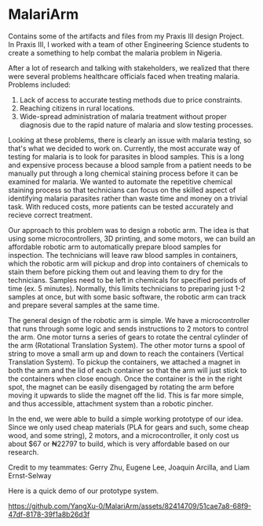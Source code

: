 # MalariArm
Contains some of the artifacts and files from my Praxis III design Project. <br />
In Praxis III, I worked with a team of other Engineering Science students to create a something to help combat the malaria problem in Nigeria. 

After a lot of research and talking with stakeholders, we realized that there were several problems healthcare officials faced when treating malaria. Problems included:
1. Lack of access to accurate testing methods due to price constraints.
2. Reaching citizens in rural locations.
3. Wide-spread administration of malaria treatment without proper diagnosis due to the rapid nature of malaria and slow testing processes. 

Looking at these problems, there is clearly an issue with malaria testing, so that's what we decided to work on. Currently, the most accurate way of testing for malaria is to look for parasites in blood samples. This is a long and expensive process because a blood sample from a patient needs to be manually put through a long chemical staining process before it can be examined for malaria. We wanted to automate the repetitive chemical staining process so that technicians can focus on the skilled aspect of identifying malaria parasites rather than waste time and money on a trivial task. With reduced costs, more patients can be tested accurately and recieve correct treatment. 

Our approach to this problem was to design a robotic arm. The idea is that using some microcontrollers, 3D printing, and some motors, we can build an affordable robotic arm to automatically prepare blood samples for inspection. The technicians will leave raw blood samples in containers, which the robotic arm will pickup and drop into containers of chemicals to stain them before picking them out and leaving them to dry for the technicians. Samples need to be left in chemicals for specified periods of time (ex. 5 minutes). Normally, this limits technicians to preparing just 1-2 samples at once, but with some basic software, the robotic arm can track and prepare several samples at the same time.

The general design of the robotic arm is simple. We have a microcontroller that runs through some logic and sends instructions to 2 motors to control the arm. One motor turns a series of gears to rotate the central cylinder of the arm (Rotational Translation System). The other motor turns a spool of string to move a small arm up and down to reach the containers (Vertical Translation System). To pickup the containers, we attached a magnet in both the arm and the lid of each container so that the arm will just stick to the containers when close enough. Once the container is the in the right spot, the magnet can be easily disengaged by rotating the arm before moving it upwards to slide the magnet off the lid. This is far more simple, and thus accessible, attachment system than a robotic pincher.

In the end, we were able to build a simple working prototype of our idea. Since we only used cheap materials (PLA for gears and such, some cheap wood, and some string), 2 motors, and a microcontroller, it only cost us about $67 or ₦22797 to build, which is very affordable based on our research. 

Credit to my teammates: Gerry Zhu, Eugene Lee, Joaquin Arcilla, and Liam Ernst-Selway

Here is a quick demo of our prototype system.

https://github.com/YangXu-0/MalariArm/assets/82414709/51cae7a8-68f9-47df-8178-39f1a8b26d3f

